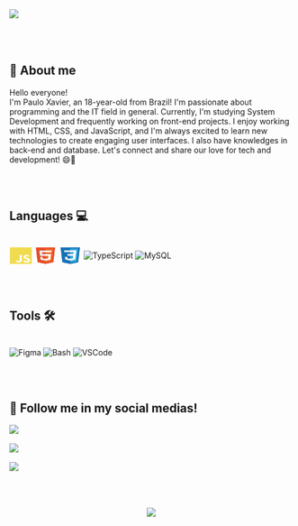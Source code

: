 <img src = "https://github.com/paulo-xavier/paulo-xavier/assets/133855530/3ff7a126-0435-49cd-8f9d-de861714f52a" style = "height: 70%"> 


<br><br>
## 👋 About me 

<p> Hello everyone! <br> I'm Paulo Xavier, an 18-year-old from Brazil! I'm passionate about programming and the IT field in general. Currently, I'm studying System Development and frequently working on front-end projects.
I enjoy working with HTML, CSS, and JavaScript, and I'm always excited to learn new technologies to create engaging user interfaces. I also have knowledges in back-end and database. Let's connect and share our love for tech and development! 😄🚀 </p>


<br><br>
## Languages 💻
<div style="display: inline_block"><br>
  <img align="center"  alt="Js" height="30" width="40" title = "Javascript" src="https://raw.githubusercontent.com/devicons/devicon/master/icons/javascript/javascript-plain.svg">
  <img align="center" alt="HTML" height="30" width="40" title = "HTML" src="https://raw.githubusercontent.com/devicons/devicon/master/icons/html5/html5-original.svg">
  <img align="center" alt="CSS" height="30" width="40" title ="CSS" src="https://raw.githubusercontent.com/devicons/devicon/master/icons/css3/css3-original.svg">
  <img align="center" alt="TypeScript" height="30" width="40" title = "Typescript" src="https://cdn.jsdelivr.net/gh/devicons/devicon/icons/typescript/typescript-original.svg" />
   <img align = "center" alt = "MySQL" height = "40" widht="40" title = "MySQL" src="https://cdn.jsdelivr.net/gh/devicons/devicon/icons/mysql/mysql-original-wordmark.svg" />
</div>

<br> <br>
## Tools 🛠️   
<div style = "display: inline_block"> <br> 
  <img align = "center" alt = "Figma" height = "30" width = "40" title = "Figma" src="https://cdn.jsdelivr.net/gh/devicons/devicon/icons/figma/figma-original.svg" />
  <img align = "center" alt = "Bash" height = "40" width = "40" title = "Bash" src="https://cdn.jsdelivr.net/gh/devicons/devicon/icons/bash/bash-original.svg" />
  <img align = "center" alt = "VSCode" height = "35" width = "40" title = "VSCode" src="https://cdn.jsdelivr.net/gh/devicons/devicon/icons/vscode/vscode-original.svg"" />
</div>


<br><br>
## 📱 Follow me in my social medias!
 
<div style="display: columns"> 

  <a href="https://www.instagram.com/oxavierpaulo/" target="_blank"><img src="https://img.shields.io/badge/-Instagram-%23E4405F?style=for-the-badge&logo=instagram&logoColor=white" target="_blank"></a>

  <a href = "xavierpaulo796@gmail.com"><img src="https://img.shields.io/badge/-Gmail-%23333?style=for-the-badge&logo=gmail&logoColor=white" target="_blank"></a>
 
  <a href="https://www.linkedin.com/in/paulo-roberto-xavier-da-silva-15bb6924a/" target="_blank"><img src="https://img.shields.io/badge/-LinkedIn-%230077B5?style=for-the-badge&logo=linkedin&logoColor=white" target="_blank"></a> 
 
</div>



<br><br>

 <p align="center">
   <img height="180em" src="https://github-readme-stats.vercel.app/api/top-langs/?username=paulo-xavier&layout=compact&langs_count=6&theme=tokyonight"/>
</p>




</div>
 
 <br>
 
  
